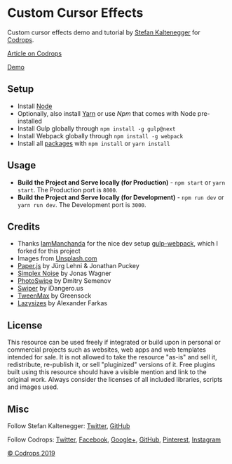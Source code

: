 # Custom Cursor Effects

Custom cursor effects demo and tutorial by [Stefan Kaltenegger](http://wwww.stk.works) for [Codrops](https://tympanus.net/codrops/).

[Article on Codrops](https://tympanus.net/codrops/?p=37356)

[Demo](https://tympanus.net/Tutorials/CustomCursors/)

## Setup

- Install [Node](https://nodejs.org/)
- Optionally, also install [Yarn](https://yarnpkg.com/) or use _Npm_ that comes with Node pre-installed
- Install Gulp globally through `npm install -g gulp@next`
- Install Webpack globally through `npm install -g webpack`
- Install all [packages](./package.json) with `npm install` or `yarn install`

## Usage

- **Build the Project and Serve locally (for Production)** - `npm start` or `yarn start`. The Production port is `8000`.
- **Build the Project and Serve locally (for Development)** - `npm run dev` or `yarn run dev`. The Development port is `3000`.

## Credits

- Thanks [IamManchanda](https://github.com/IamManchanda) for the nice dev setup [gulp-webpack](https://github.com/IamManchanda/gulp-webpack), which I forked for this project
- Images from [Unsplash.com](htts://www.unsplash.com)
- [Paper.js](http://paperjs.org) by Jürg Lehni & Jonathan Puckey
- [Simplex Noise](https://github.com/jwagner/simplex-noise.js) by Jonas Wagner
- [PhotoSwipe](http://www.photoswipe.com/) by Dmitry Semenov
- [Swiper](https://idangero.us/swiper/) by iDangero.us
- [TweenMax](https://www.greensock.com/) by Greensock
- [Lazysizes](https://github.com/aFarkas/lazysizes) by Alexander Farkas

## License

This resource can be used freely if integrated or build upon in personal or commercial projects such as websites, web apps and web templates intended for sale. It is not allowed to take the resource "as-is" and sell it, redistribute, re-publish it, or sell "pluginized" versions of it. Free plugins built using this resource should have a visible mention and link to the original work. Always consider the licenses of all included libraries, scripts and images used.

## Misc

Follow Stefan Kaltenegger: [Twitter](https://twitter.com/skaltenegger), [GitHub](https://github.com/skaltenegger)

Follow Codrops: [Twitter](http://www.twitter.com/codrops), [Facebook](http://www.facebook.com/codrops), [Google+](https://plus.google.com/101095823814290637419), [GitHub](https://github.com/codrops), [Pinterest](http://www.pinterest.com/codrops/), [Instagram](https://www.instagram.com/codropsss/)

[© Codrops 2019](http://www.codrops.com)
